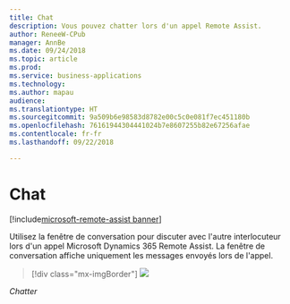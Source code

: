 ```yaml
---
title: Chat
description: Vous pouvez chatter lors d'un appel Remote Assist.
author: ReneeW-CPub
manager: AnnBe
ms.date: 09/24/2018
ms.topic: article
ms.prod: 
ms.service: business-applications
ms.technology: 
ms.author: mapau
audience: 
ms.translationtype: HT
ms.sourcegitcommit: 9a509b6e98583d8782e00c5c0e081f7ec451180b
ms.openlocfilehash: 76161944304441024b7e8607255b82e67256afae
ms.contentlocale: fr-fr
ms.lasthandoff: 09/22/2018

---
```


# <a name="text-chat"></a>Chat

[!include[microsoft-remote-assist banner](../includes/microsoft-remote-assist.md)]

Utilisez la fenêtre de conversation pour discuter avec l'autre interlocuteur lors d'un appel Microsoft Dynamics 365 Remote Assist. La fenêtre de conversation affiche uniquement les messages envoyés lors de l'appel.

> [!div class="mx-imgBorder"]
> ![](media/07834575e1b074a79797cd7ca84c0c2e.jpg)

*Chatter*

<!-- link to user guide 
[Learn more about text chatting in Remote Assist.]()
-->

